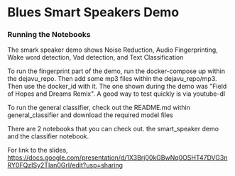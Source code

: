 # Blues Smart Speakers Demo

### Running the Notebooks

The smark speaker demo shows Noise Reduction, Audio Fingerprinting, Wake word detection, Vad detection, and Text Classification

To run the fingerprint part of the demo, run the docker-compose up within the dejavu_repo. Then add some mp3 files within the dejavu_repo/mp3. Then use the docker_id with it. The one shown during the demo was "Field of Hopes and Dreams Remix". A good way to test quickly is via youtube-dl

To run the general classifier, check out the README.md within general_classifier and download the required model files

There are 2 notebooks that you can check out. the smart_speaker demo and the classifier notebook.

For link to the slides, https://docs.google.com/presentation/d/1X3Brj00kGBwNq0OSHT47DVG3nRY0FQzISy2TIan0GrI/edit?usp=sharing

